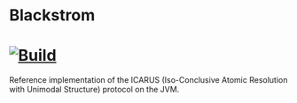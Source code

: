 Blackstrom
===
[ ![Build](https://travis-ci.org/obsidiandynamics/blackstrom.svg?branch=master) ](https://travis-ci.org/obsidiandynamics/blackstrom/jobs/349238170#)
===
Reference implementation of the ICARUS (Iso-Conclusive Atomic Resolution with Unimodal Structure) protocol on the JVM.
